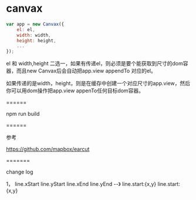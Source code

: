canvax
======

```js
var app = new Canvax({
	el: el, 
	width: width,
	height: height,
	...
});
```

el 和 width,height 二选一，如果有传递el，则必须是要个能获取到尺寸的dom容器，而且new Canvax后会自动把app.view appendTo 对应的el。

如果传递的是width，height，则是在缓存中创建一个对应尺寸的app.view，然后你可以用dom操作把app.view appenTo任何目标dom容器。




======

npm run build


======


参考

https://github.com/mapbox/earcut


=======

change log

1， line.xStart line.yStart line.xEnd line.yEnd --》 line.start:{x,y} line.start:{x,y}

